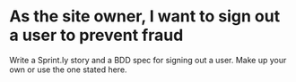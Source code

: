 # As the site owner, I want to sign out a user to prevent fraud

Write a Sprint.ly story and a BDD spec for signing out a user. Make up your own or use the one stated here.
